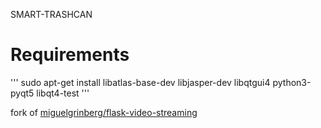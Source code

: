 SMART-TRASHCAN

# Requirements
'''
sudo apt-get install libatlas-base-dev libjasper-dev libqtgui4 python3-pyqt5 libqt4-test
'''

fork of [miguelgrinberg/flask-video-streaming](https://github.com/miguelgrinberg/flask-video-streaming)